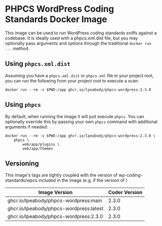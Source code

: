 # PHPCS WordPress Coding Standards Docker Image

This image can be used to run WordPress coding standards sniffs against a codebase. It is ideally used with a phpcs.xml.dist file, but you may optionally pass arguments and options through the traditional `docker run ...` method.

## Using `phpcs.xml.dist`

Assuming you have a `phpcs.xml.dist` or `phpcs.xml` file in your project root, you can run the following from your project root to execute a scan:

```
docker run --rm -v $PWD:/app ghcr.io/lpeabody/phpcs-wordpress:2.3.0
```

## Using `phpcs`

By default, when running the image it will just execute `phpcs`. You can optionally override this by passing your own `phpcs` command with additional arguments if needed:

```
docker run --rm -v $PWD:/app ghcr.io/lpeabody/phpcs-wordpress:2.3.0 \
    phpcs \
        web/app/plugins \
        web/app/themes
```

## Versioning

This image's tags are tightly coupled with the version of wp-coding-standards/wpcs included in the image (e.g. if the version of )

| Image Version | Coder Version |
|----------|-------|
| ghcr.io/lpeabody/phpcs-wordpress:main | 2.3.0 |
| ghcr.io/lpeabody/phpcs-wordpress:latest | 2.3.0 |
| ghcr.io/lpeabody/phpcs-wordpress:2.3.0 | 2.3.0 |
